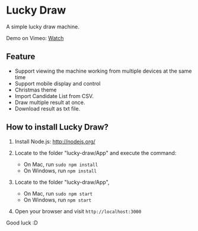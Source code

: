 Lucky Draw
==========

A simple lucky draw machine.

Demo on Vimeo: [Watch](https://vimeo.com/103432954)

## Feature

- Support viewing the machine working from multiple devices at the same time
- Support mobile display and control
- Christmas theme
- Import Candidate List from CSV.
- Draw multiple result at once.
- Download result as txt file.

## How to install Lucky Draw?

1. Install Node.js: http://nodejs.org/
2. Locate to the folder "lucky-draw/App" and execute the command: 

   - On Mac, run <code>sudo npm install</code>
   - On Windows, run <code>npm install</code>
    
3. Locate to the folder "lucky-draw/App", 

   - On Mac, run <code>sudo npm start</code>
   - On Windows, run <code>npm start</code>
   
4. Open your browser and visit <code>http://localhost:3000</code>

Good luck :D
